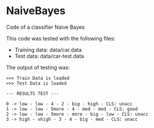 # NaiveBayes
Code of a classifier Naive Bayes

This code was tested with the following files:
- Training data: data/car.data
- Test data: data/car-test.data

The output of testing was:

```
>>> Train Data is loaded
>>> Test Data is loaded

--- RESULTS TEST ---

0 -> low - low - 4 - 2 - big - high - CLS: unacc
1 -> low - low - 5more - 4 - med - med - CLS: good
2 -> low - low - 5more - more - big - low - CLS: unacc
3 -> high - vhigh - 3 - 4 - big - med - CLS: unacc

```
